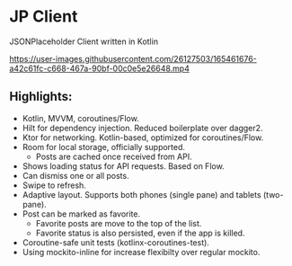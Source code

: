 # JP Client
 JSONPlaceholder Client written in Kotlin
 
https://user-images.githubusercontent.com/26127503/165461676-a42c61fc-c668-467a-90bf-00c0e5e26648.mp4



## Highlights: ##
- Kotlin, MVVM, coroutines/Flow.
- Hilt for dependency injection. Reduced boilerplate over dagger2.
- Ktor for networking. Kotlin-based, optimized for coroutines/Flow.
- Room for local storage, officially supported. 
  - Posts are cached once received from API.
- Shows loading status for API requests. Based on Flow.
- Can dismiss one or all posts.
- Swipe to refresh.
- Adaptive layout. Supports both phones (single pane) and tablets (two-pane).
- Post can be marked as favorite.
  - Favorite posts are move to the top of the list.
  - Favorite status is also persisted, even if the app is killed.
- Coroutine-safe unit tests (kotlinx-coroutines-test).
- Using mockito-inline for increase flexibilty over regular mockito.
